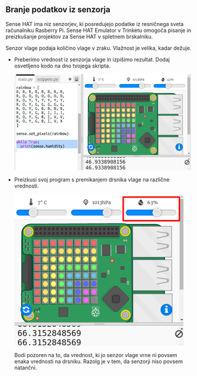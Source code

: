 ## Branje podatkov iz senzorja

Sense HAT ima niz senzorjev, ki posredujejo podatke iz resničnega sveta računalniku Rasberry Pi. Sense HAT Emulator v Trinketu omogoča pisanje in preizkušanje projektov za Sense HAT v spletnem brskalniku.

Senzor vlage podaja količino vlage v zraku. Vlažnost je velika, kadar dežuje.

+ Preberimo vrednost iz senzorja vlage in izpišimo rezultat. Dodaj osvetljeno kodo na dno tvojega skripta.
    
    ![posnetek zaslona](images/rainbow-humid.png)

+ Preizkusi svoj program s premikanjem drsnika vlage na različne vrednosti.
    
    ![posnetek zaslona](images/rainbow-slider.png)
    
    Bodi pozoren na to, da vrednost, ki jo senzor vlage vrne ni povsem enaka vrednosti na drsniku. Razolg je v tem, da senzorji niso povsem natančni.

    

